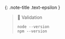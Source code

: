 <!-- LOCATION -->
<!-- _includes/components/nodejs/ -->

<!-- INCLUDE -->
<!-- components/nodejs/validation.md -->


<!-- MAIN CONTENT -->

{: .note-title .text-epsilon }
> 🔲 Validation
>
> ```shell
> node --version
> npm --version
> ```

